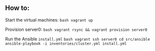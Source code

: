 ## How to:

Start the virtual machines:
    ```bash
    vagrant up```

Provision server0:
    ```bash
    vagrant rsync && vagrant provision server0```

Run the Ansible `install.yml`
    ```bash
    vagrant ssh server0
    cd src/ansible
    ansible-playbook -i inventories/cluster.yml install.yml```

